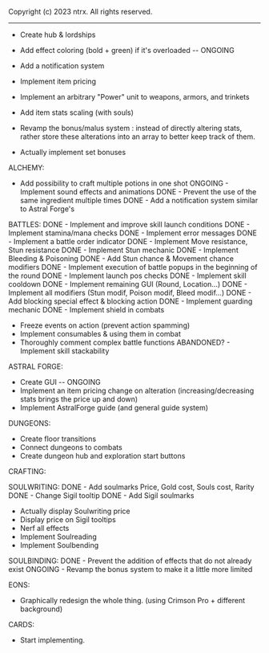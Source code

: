  Copyright (c) 2023 ntrx. All rights reserved.

 -------------------------------------------------------

- Create hub & lordships

- Add effect coloring (bold + green) if it's overloaded -- ONGOING
- Add a notification system
- Implement item pricing
- Implement an arbitrary "Power" unit to weapons, armors, and trinkets

- Add item stats scaling (with souls)
- Revamp the bonus/malus system : instead of directly altering stats, rather store these alterations into an array to better keep track of them.

- Actually implement set bonuses

ALCHEMY:
- Add possibility to craft multiple potions in one shot
ONGOING - Implement sound effects and animations
DONE - Prevent the use of the same ingredient multiple times 
DONE - Add a notification system similar to Astral Forge's

BATTLES:
DONE - Implement and improve skill launch conditions
DONE - Implement stamina/mana checks
DONE - Implement error messages
DONE - Implement a battle order indicator
DONE - Implement Move resistance, Stun resistance
DONE - Implement Stun mechanic
DONE - Implement Bleeding & Poisoning
DONE - Add Stun chance & Movement chance modifiers
DONE - Implement execution of battle popups in the beginning of the round
DONE - Implement launch pos checks
DONE - Implement skill cooldown
DONE - Implement remaining GUI (Round, Location...)
DONE - Implement all modifiers (Stun modif, Poison modif, Bleed modif...)
DONE - Add blocking special effect & blocking action
DONE - Implement guarding mechanic
DONE - Implement shield in combats
- Freeze events on action (prevent action spamming)
- Implement consumables & using them in combat
- Thoroughly comment complex battle functions
ABANDONED? - Implement skill stackability

ASTRAL FORGE:
- Create GUI -- ONGOING
- Implement an item pricing change on alteration (increasing/decreasing stats brings the price up and down)
- Implement AstralForge guide (and general guide system)

DUNGEONS:
- Create floor transitions
- Connect dungeons to combats
- Create dungeon hub and exploration start buttons

CRAFTING:

SOULWRITING:
DONE - Add soulmarks Price, Gold cost, Souls cost, Rarity
DONE - Change Sigil tooltip
DONE - Add Sigil soulmarks
- Actually display Soulwriting price
- Display price on Sigil tooltips
- Nerf all effects
- Implement Soulreading
- Implement Soulbending

SOULBINDING:
DONE - Prevent the addition of effects that do not already exist
ONGOING - Revamp the bonus system to make it a little more limited

EONS:
- Graphically redesign the whole thing. (using Crimson Pro + different background)

CARDS:
- Start implementing.